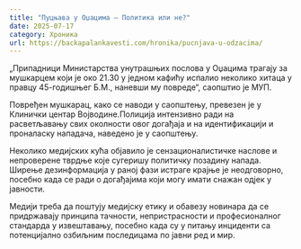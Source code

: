 ```yaml
---
title: "Пуцњава у Оџацима – Политика или не?"
date: 2025-07-17
category: Хроника
url: https://backapalankavesti.com/hronika/pucnjava-u-odzacima/
---
```


„Припадници Министарства унутрашњих послова у Оџацима трагају за мушкарцем који је око 21.30 у једном кафићу испалио неколико хитаца у правцу 45-годишњег Б.М., наневши му повреде“, саопштио је МУП.

Повређен мушкарац, како се наводи у саопштењу, превезен је у Клинички центар Војводине.Полиција интензивно ради на расветљавању свих околности овог догађаја и на идентификацији и проналаску нападача, наведено је у саопштењу.

Неколико медијских кућа објавило је сензационалистичке наслове и непроверене тврдње које сугеришу политичку позадину напада. Ширење дезинформација у раној фази истраге крајње је неодговорно, посебно када се ради о догађајима који могу имати снажан одјек у јавности.

Медији треба да поштују медијску етику и обавезу новинара да се придржавају принципа тачности, непристрасности и професионалног стандарда у извештавању, посебно када су у питању инциденти са потенцијално озбиљним последицама по јавни ред и мир.

